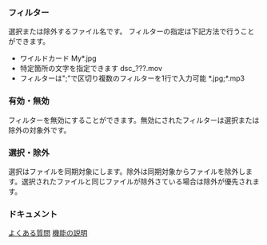 ### フィルター

選択または除外するファイル名です。 フィルターの指定は下記方法で行うことができます。

- ワイルドカード
My*.jpg
- 特定箇所の文字を指定できます
dsc_???.mov
- フィルターは";"で区切り複数のフィルターを1行で入力可能
\*.jpg;*.mp3

### 有効・無効

フィルターを無効にすることができます。無効にされたフィルターは選択または除外の対象外です。

### 選択・除外

選択はファイルを同期対象にします。除外は同期対象からファイルを除外します。選択されたファイルと同じファイルが除外さている場合は除外が優先されます。

### ドキュメント
[よくある質問](https://sentaroh.github.io/Documents/SMBSync3/SMBSync3_FAQ_JA.htm)
[機能の説明](https://sentaroh.github.io/Documents/SMBSync3/SMBSync3_Desc_JA.htm)
